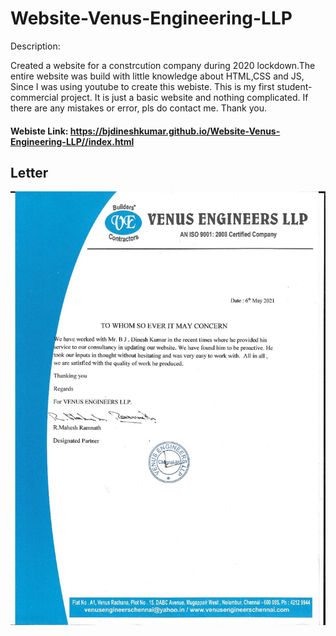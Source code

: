 # Website-Venus-Engineering-LLP

Description:

Created a website for a constrcution company during 2020 lockdown.The entire website was build with little knowledge about HTML,CSS and JS, Since I was using youtube to create this webiste. This is my first student-commercial project. It is just a basic website and nothing complicated. If there are any mistakes or error, pls do contact me. Thank you.

#### Webiste Link: https://bjdineshkumar.github.io/Website-Venus-Engineering-LLP//index.html
      
## Letter

![Letter](https://github.com/bjdineshkumar/Website-Venus-Engineering-LLP/blob/main/Letter.jpeg)

